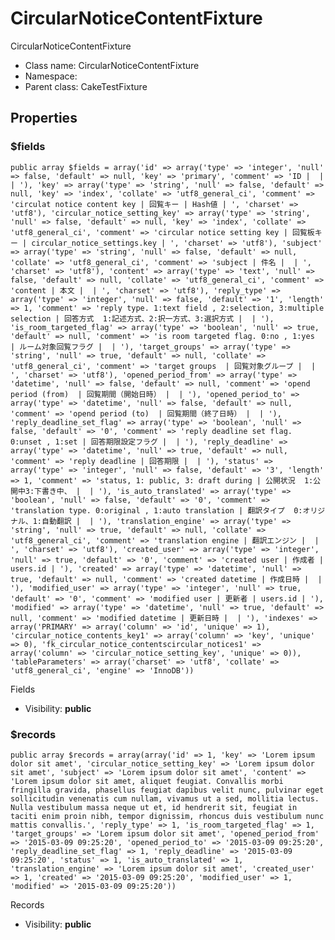 CircularNoticeContentFixture
===============

CircularNoticeContentFixture




* Class name: CircularNoticeContentFixture
* Namespace: 
* Parent class: CakeTestFixture





Properties
----------


### $fields

    public array $fields = array('id' => array('type' => 'integer', 'null' => false, 'default' => null, 'key' => 'primary', 'comment' => 'ID |  |  | '), 'key' => array('type' => 'string', 'null' => false, 'default' => null, 'key' => 'index', 'collate' => 'utf8_general_ci', 'comment' => 'circulat notice content key | 回覧キー | Hash値 | ', 'charset' => 'utf8'), 'circular_notice_setting_key' => array('type' => 'string', 'null' => false, 'default' => null, 'key' => 'index', 'collate' => 'utf8_general_ci', 'comment' => 'circular notice setting key | 回覧板キー | circular_notice_settings.key | ', 'charset' => 'utf8'), 'subject' => array('type' => 'string', 'null' => false, 'default' => null, 'collate' => 'utf8_general_ci', 'comment' => 'subject | 件名 |  | ', 'charset' => 'utf8'), 'content' => array('type' => 'text', 'null' => false, 'default' => null, 'collate' => 'utf8_general_ci', 'comment' => 'content | 本文 |  | ', 'charset' => 'utf8'), 'reply_type' => array('type' => 'integer', 'null' => false, 'default' => '1', 'length' => 1, 'comment' => 'reply type. 1:text field , 2:selection, 3:multiple selection | 回答方式  1:記述方式、2:択一方式、3:選択方式 |  | '), 'is_room_targeted_flag' => array('type' => 'boolean', 'null' => true, 'default' => null, 'comment' => 'is room targeted flag. 0:no , 1:yes  | ルーム対象回覧フラグ |  | '), 'target_groups' => array('type' => 'string', 'null' => true, 'default' => null, 'collate' => 'utf8_general_ci', 'comment' => 'target groups  | 回覧対象グループ |  | ', 'charset' => 'utf8'), 'opened_period_from' => array('type' => 'datetime', 'null' => false, 'default' => null, 'comment' => 'opend period (from)  | 回覧期間（開始日時） |  | '), 'opened_period_to' => array('type' => 'datetime', 'null' => false, 'default' => null, 'comment' => 'opend period (to)  | 回覧期間（終了日時） |  | '), 'reply_deadline_set_flag' => array('type' => 'boolean', 'null' => false, 'default' => '0', 'comment' => 'reply deadline set flag. 0:unset , 1:set | 回答期限設定フラグ |  | '), 'reply_deadline' => array('type' => 'datetime', 'null' => true, 'default' => null, 'comment' => 'reply deadline | 回答期限 |  | '), 'status' => array('type' => 'integer', 'null' => false, 'default' => '3', 'length' => 1, 'comment' => 'status, 1: public, 3: draft during | 公開状況  1:公開中3:下書き中、 |  | '), 'is_auto_translated' => array('type' => 'boolean', 'null' => false, 'default' => '0', 'comment' => 'translation type. 0:original , 1:auto translation | 翻訳タイプ  0:オリジナル、1:自動翻訳 |  | '), 'translation_engine' => array('type' => 'string', 'null' => true, 'default' => null, 'collate' => 'utf8_general_ci', 'comment' => 'translation engine | 翻訳エンジン |  | ', 'charset' => 'utf8'), 'created_user' => array('type' => 'integer', 'null' => true, 'default' => '0', 'comment' => 'created user | 作成者 | users.id | '), 'created' => array('type' => 'datetime', 'null' => true, 'default' => null, 'comment' => 'created datetime | 作成日時 |  | '), 'modified_user' => array('type' => 'integer', 'null' => true, 'default' => '0', 'comment' => 'modified user | 更新者 | users.id | '), 'modified' => array('type' => 'datetime', 'null' => true, 'default' => null, 'comment' => 'modified datetime | 更新日時 |  | '), 'indexes' => array('PRIMARY' => array('column' => 'id', 'unique' => 1), 'circular_notice_contents_key1' => array('column' => 'key', 'unique' => 0), 'fk_circular_notice_contentscircular_notices1' => array('column' => 'circular_notice_setting_key', 'unique' => 0)), 'tableParameters' => array('charset' => 'utf8', 'collate' => 'utf8_general_ci', 'engine' => 'InnoDB'))

Fields



* Visibility: **public**


### $records

    public array $records = array(array('id' => 1, 'key' => 'Lorem ipsum dolor sit amet', 'circular_notice_setting_key' => 'Lorem ipsum dolor sit amet', 'subject' => 'Lorem ipsum dolor sit amet', 'content' => 'Lorem ipsum dolor sit amet, aliquet feugiat. Convallis morbi fringilla gravida, phasellus feugiat dapibus velit nunc, pulvinar eget sollicitudin venenatis cum nullam, vivamus ut a sed, mollitia lectus. Nulla vestibulum massa neque ut et, id hendrerit sit, feugiat in taciti enim proin nibh, tempor dignissim, rhoncus duis vestibulum nunc mattis convallis.', 'reply_type' => 1, 'is_room_targeted_flag' => 1, 'target_groups' => 'Lorem ipsum dolor sit amet', 'opened_period_from' => '2015-03-09 09:25:20', 'opened_period_to' => '2015-03-09 09:25:20', 'reply_deadline_set_flag' => 1, 'reply_deadline' => '2015-03-09 09:25:20', 'status' => 1, 'is_auto_translated' => 1, 'translation_engine' => 'Lorem ipsum dolor sit amet', 'created_user' => 1, 'created' => '2015-03-09 09:25:20', 'modified_user' => 1, 'modified' => '2015-03-09 09:25:20'))

Records



* Visibility: **public**



